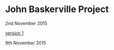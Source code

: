 John Baskerville Project
========================

2nd November 2015

[version 1](https://github.com/macaryan/john-baskerville/blob/master/home.html)

9th November 2015